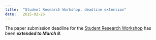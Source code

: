 ```yaml
---
title:  "Student Research Workshop, deadline extension"
date:   2015-02-26
---
```


The paper submission deadline for the
[Student Research Workshop](call-for-student-papers.html)
has been ***extended to March 8***.
